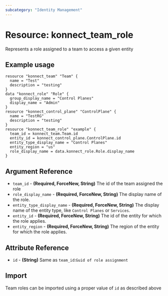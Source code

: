 ```yaml
---
subcategory: "Identity Management"
---
```

# Resource: konnect_team_role
Represents a role assigned to a team to access a given entity
## Example usage
```hcl
resource "konnect_team" "Team" {
  name = "Test"
  description = "testing"
}
data "konnect_role" "Role" {
  group_display_name = "Control Planes"
  display_name = "Admin"
}
resource "konnect_control_plane" "ControlPlane" {
  name = "TestRG"
  description = "testing"
}
resource "konnect_team_role" "example" {
  team_id = konnect_team.Team.id
  entity_id = konnect_control_plane.ControlPlane.id
  entity_type_display_name = "Control Planes"
  entity_region = "us"
  role_display_name = data.konnect_role.Role.display_name
}
```
## Argument Reference
* `team_id` - **(Required, ForceNew, String)** The id of the team assigned the role
* `role_display_name` - **(Required, ForceNew, String)** The display name of the role.
* `entity_type_display_name` - **(Required, ForceNew, String)** The display name of the entity type, like `Control Planes` or `Services`.
* `entity_id` - **(Required, ForceNew, String)** The id of the entity for which the role applies.
* `entity_region` - **(Required, ForceNew, String)** The region of the entity for which the role applies.
## Attribute Reference
* `id` - **(String)** Same as `team_id`:`Guid of role assignment`
## Import
Team roles can be imported using a proper value of `id` as described above
